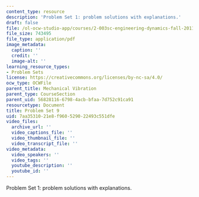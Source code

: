 ```yaml
---
content_type: resource
description: 'Problem Set 1: problem solutions with explanations.'
draft: false
file: /ol-ocw-studio-app/courses/2-003sc-engineering-dynamics-fall-2011/7aa3531021e8f960529022493c551dfe_MIT2_003SCF11_pset9.pdf
file_size: 743495
file_type: application/pdf
image_metadata:
  caption: ''
  credit: ''
  image-alt: ''
learning_resource_types:
- Problem Sets
license: https://creativecommons.org/licenses/by-nc-sa/4.0/
ocw_type: OCWFile
parent_title: Mechanical Vibration
parent_type: CourseSection
parent_uid: 56828116-6798-4acb-bfaa-7d752c91ca91
resourcetype: Document
title: Problem Set 9
uid: 7aa35310-21e8-f960-5290-22493c551dfe
video_files:
  archive_url: ''
  video_captions_file: ''
  video_thumbnail_file: ''
  video_transcript_file: ''
video_metadata:
  video_speakers: ''
  video_tags: ''
  youtube_description: ''
  youtube_id: ''
---
```

Problem Set 1: problem solutions with explanations.